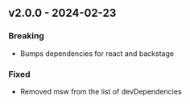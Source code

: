 ## v2.0.0 - 2024-02-23
### Breaking
* Bumps dependencies for react and backstage
### Fixed
* Removed msw from the list of devDependencies
